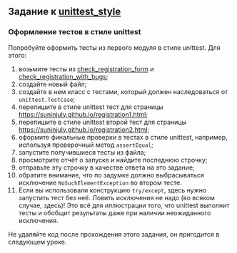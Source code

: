 ## Задание к [unittest_style](../solutions/unittest_style.py)

### Оформление тестов в стиле unittest

Попробуйте оформить тесты из первого модуля в стиле unittest. Для этого:

1) возьмите тесты из [check_registration_form](../solutions/check_registration_form.py) и
   [check_registration_with_bugs](../solutions/check_registration_with_bugs.py);
2) создайте новый файл;
3) создайте в нем класс с тестами, который должен наследоваться от `unittest.TestCase`;
4) перепишите в стиле unittest тест для страницы https://suninjuly.github.io/registration1.html;
5) перепишите в стиле unittest второй тест для страницы https://suninjuly.github.io/registration2.html;
6) оформите финальные проверки в тестах в стиле unittest, например, используя проверочный метод `assertEqual`;
7) запустите получившиеся тесты из файла;
8) просмотрите отчёт о запуске и найдите последнюю строчку;
9) отправьте эту строчку в качестве ответа на это задание;
10) обратите внимание, что по задумке должно выбрасываться исключение `NoSuchElementException` во втором тесте.
11) Если вы использовали конструкцию `try/except`, здесь нужно запустить тест без неё. Ловить исключения не надо
    (во всяком случае, здесь)! Это всё для иллюстрации того, что unittest выполнит тесты и обобщит результаты даже при
    наличии неожиданного исключения.

Не удаляйте код после прохождения этого задания, он пригодится в следующем уроке.
